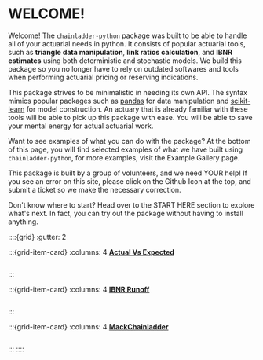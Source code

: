 # WELCOME!

Welcome! The `chainladder-python` package was built to be able to handle all of your actuarial needs in python. It consists of popular actuarial tools, such as **triangle data manipulation**, **link ratios calculation**, and **IBNR estimates** using both deterministic and stochastic models. We build this package so you no longer have to rely on outdated softwares and tools when performing actuarial pricing or reserving indications.

This package strives to be minimalistic in needing its own API. The syntax mimics popular packages such as [pandas](https://pandas.pydata.org/) for data manipulation and [scikit-learn](https://scikit-learn.org/) for model construction. An actuary that is already familiar with these tools will be able to pick up this package with ease. You will be able to save your mental energy for actual actuarial work.

Want to see examples of what you can do with the package? At the bottom of this page, you will find selected examples of what we have built using `chainladder-python`, for more examples, visit the Example Gallery page.

This package is built by a group of volunteers, and we need YOUR help! If you see an error on this site, please click on the Github Icon at the top, and submit a ticket so we make the necessary correction.

Don't know where to start? Head over to the START HERE section to explore what's next. In fact, you can try out the package without having to install anything.


::::{grid}
:gutter: 2

:::{grid-item-card}
:columns: 4
**[Actual Vs Expected](gallery/plot_ave_analysis)**
```{glue:} plot_ave_analysis
```
:::

:::{grid-item-card}
:columns: 4
**[IBNR Runoff](gallery/plot_ibnr_runoff)**
```{glue:} plot_ibnr_runoff
```
:::

:::{grid-item-card}
:columns: 4
**[MackChainladder](gallery/plot_mack)**
```{glue:} plot_mack
```
:::
::::